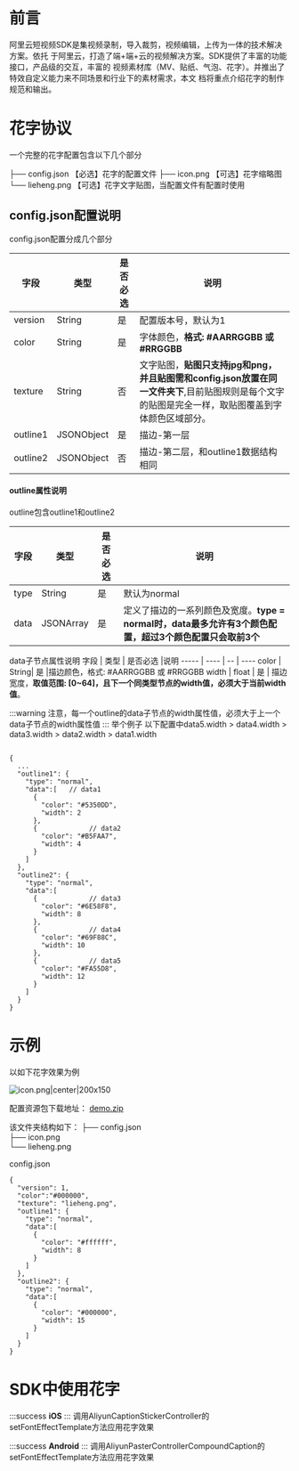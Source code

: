 
# 前言

阿⾥云短视频SDK是集视频录制，导⼊裁剪，视频编辑，上传为⼀体的技术解决⽅案。依托
于阿⾥云，打造了端+端+云的视频解决⽅案。SDK提供了丰富的功能接⼝，产品级的交互，丰富的
视频素材库（MV、贴纸、⽓泡、花字）。并推出了特效⾃定义能⼒来不同场景和⾏业下的素材需求，本⽂
档将重点介绍花字的制作规范和输出。

# 花字协议
一个完整的花字配置包含以下几个部分

├── config.json  	【必选】花字的配置文件
├── icon.png	     【可选】花字缩略图
└── lieheng.png    【可选】花字文字贴图，当配置文件有配置时使用

## config.json配置说明

config.json配置分成几个部分

字段 | 类型| 是否必选 |说明 
----- | ---- | -- | ----
version | String | 是 | 配置版本号，默认为1
color  | String | 是 | 字体颜色，**格式: #AARRGGBB 或 #RRGGBB**
texture | String | 否  | 文字贴图，**贴图只支持jpg和png，并且贴图需和config.json放置在同一文件夹下**,目前贴图规则是每个文字的贴图是完全一样，取贴图覆盖到字体颜色区域部分。
outline1 | JSONObject | 是  | 描边-第一层
outline2  | JSONObject| 否 | 描边-第二层，和outline1数据结构相同

#### outline属性说明
outline包含outline1和outline2

字段 | 类型 | 是否必选 |说明 
----- | ---- | -- | ----
type | String | 是 | 默认为normal
data  | JSONArray| 是 | 定义了描边的一系列颜色及宽度。**type = normal时，data最多允许有3个颜色配置，超过3个颜色配置只会取前3个**

data子节点属性说明
字段 | 类型 | 是否必选 |说明 
----- | ---- | -- | ----
color | String| 是  |描边颜色，格式: #AARRGGBB 或 #RRGGBB
width  | float | 是 | 描边宽度，**取值范围: [0~64]，且下一个同类型节点的width值，必须大于当前width值**。

:::warning
注意，每一个outline的data子节点的width属性值，必须大于上一个data子节点的width属性值
:::
举个例子
以下配置中data5.width > data4.width > data3.width > data2.width > data1.width
```

{
  ...
  "outline1": {
    "type": "normal",
    "data":[   // data1
      {
        "color": "#5350DD",
        "width": 2    
      },
      {				// data2
        "color": "#B5FAA7",
        "width": 4  
      }
    ]
  },
  "outline2": {
    "type": "normal",
    "data":[	
      {				// data3
        "color": "#6E58F8",
        "width": 8
      },
      {				// data4
        "color": "#69F88C",
        "width": 10
      },
      {				// data5
        "color": "#FA55D8",
        "width": 12
      }
    ]
  }
}
```



# 示例
以如下花字效果为例

![icon.png|center|200x150](https://mts-sh-in.oss-cn-shanghai.aliyuncs.com/aliyun/1623237598027-958dda44-c407-4598-aacc-d8d85771c14d.png)

配置资源包下载地址：
[demo.zip](https://mts-sh-in.oss-cn-shanghai.aliyuncs.com/aliyun/effect2.zip)

该文件夹结构如下：
├── config.json  	
├── icon.png	     
└── lieheng.png    


config.json
```
{
  "version": 1,
  "color":"#000000",
  "texture": "lieheng.png",
  "outline1": {
    "type": "normal",
    "data":[
      {
        "color": "#ffffff",
        "width": 8
      }
    ]
  },
  "outline2": {
    "type": "normal",
    "data":[
      {
        "color": "#000000",
        "width": 15
      }
    ]
  }
}

```



# SDK中使用花字

:::success
**iOS**
:::
调用AliyunCaptionStickerController的setFontEffectTemplate方法应用花字效果

:::success
**Android**
:::
调用AliyunPasterControllerCompoundCaption的setFontEffectTemplate方法应用花字效果



